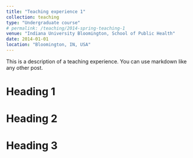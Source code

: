 ```yaml
---
title: "Teaching experience 1"
collection: teaching
type: "Undergraduate course"
# permalink: /teaching/2014-spring-teaching-1
venue: "Indiana University Bloomington, School of Public Health"
date: 2014-01-01
location: "Bloomington, IN, USA"
---
```


This is a description of a teaching experience. You can use markdown like any other post.

Heading 1
======

Heading 2
======

Heading 3
======
